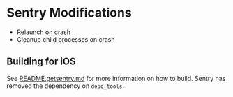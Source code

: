 # Sentry Modifications

- Relaunch on crash
- Cleanup child processes on crash

## Building for iOS

See [README.getsentry.md](README.getsentry.md) for more information on how to build. Sentry has removed the dependency on `depo_tools`.
